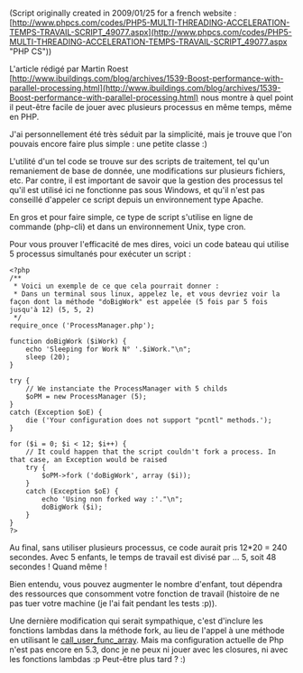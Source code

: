 (Script originally created in 2009/01/25 for a french website : [http://www.phpcs.com/codes/PHP5-MULTI-THREADING-ACCELERATION-TEMPS-TRAVAIL-SCRIPT_49077.aspx](http://www.phpcs.com/codes/PHP5-MULTI-THREADING-ACCELERATION-TEMPS-TRAVAIL-SCRIPT_49077.aspx "PHP CS"))

L'article rédigé par Martin Roest [http://www.ibuildings.com/blog/archives/1539-Boost-performance-with-parallel-processing.html](http://www.ibuildings.com/blog/archives/1539-Boost-performance-with-parallel-processing.html) nous montre à quel point il peut-être facile de jouer avec plusieurs processus en même temps, même en PHP.

J'ai personnellement été très séduit par la simplicité, mais je trouve que l'on pouvais encore faire plus simple : une petite classe :)

L'utilité d'un tel code se trouve sur des scripts de traitement, tel qu'un remaniement de base de donnée, une modifications sur plusieurs fichiers, etc. Par contre, il est important de savoir que la gestion des processus tel qu'il est utilisé ici ne fonctionne pas sous Windows, et qu'il n'est pas conseillé d'appeler ce script depuis un environnement type Apache.

En gros et pour faire simple, ce type de script s'utilise en ligne de commande (php-cli) et dans un environnement Unix, type cron.

Pour vous prouver l'efficacité de mes dires, voici un code bateau qui utilise 5 processus simultanés pour exécuter un script :

	<?php
	/**
	 * Voici un exemple de ce que cela pourrait donner :
	 * Dans un terminal sous linux, appelez le, et vous devriez voir la façon dont la méthode "doBigWork" est appelée (5 fois par 5 fois jusqu'à 12) (5, 5, 2)
	 */
	require_once ('ProcessManager.php');
	
	function doBigWork ($iWork) {
		echo 'Sleeping for Work N° '.$iWork."\n";
		sleep (20);
	}
	
	try {
		// We instanciate the ProcessManager with 5 childs
		$oPM = new ProcessManager (5);
	}
	catch (Exception $oE) {
		die ('Your configuration does not support "pcntl" methods.');
	}
	
	for ($i = 0; $i < 12; $i++) {
		// It could happen that the script couldn't fork a process. In that case, an Exception would be raised
		try {
			$oPM->fork ('doBigWork', array ($i));
		}
		catch (Exception $oE) {
			echo 'Using non forked way :'."\n";
			doBigWork ($i);
		}
	}
	?>

Au final, sans utiliser plusieurs processus, ce code aurait pris 12*20 = 240 secondes.
Avec 5 enfants, le temps de travail est divisé par ... 5, soit 48 secondes ! Quand même !

Bien entendu, vous pouvez augmenter le nombre d'enfant, tout dépendra des ressources que consomment votre fonction de travail (histoire de ne pas tuer votre machine (je l'ai fait pendant les tests :p)).

Une dernière modification qui serait sympathique, c'est d'inclure les fonctions lambdas dans la méthode fork, au lieu de l'appel à une méthode en utilisant le [call_user_func_array](http://fr2.php.net/call_user_func_array). Mais ma configuration actuelle de Php n'est pas encore en 5.3, donc je ne peux ni jouer avec les closures, ni avec les fonctions lambdas :p Peut-être plus tard ? :)
